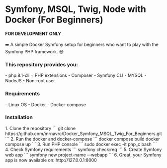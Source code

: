 # Symfony, MSQL, Twig, Node with Docker (For Beginners)
<b>FOR DEVELOPMENT ONLY</b><br><br>
:arrow_right: A simple Docker Symfony setup for beginners who want to play with the Symfony PHP framework. :sunglasses:

<h3>This repository provides you:</h3>
- php:8.1-cli + PHP extensions
- Composer
- Symfony CLI
- MYSQL
- NodeJS
- Non-root user

<h3>Requirements</h3>
- Linux OS
- Docker
- Docker-compose

<h3>Installation</h3>
1. Clone the repository
```
git clone https://github.com/mrnavrc/Docker_Symfony_MSQL_Twig_For_Beginners.git
```
2. Run the docker and docker-compose
```
docker compose build
docker compose up
```
3. Run PHP console
```
sudo docker exec -it  php_c bash
```
4. Check Symfony requirements
```
symfony check:req
```
5. Create Symfony web app
```
symfony new project-name --webapp
```
6. Great, your Symfony app is now available on: http://127.0.0.1:8000
